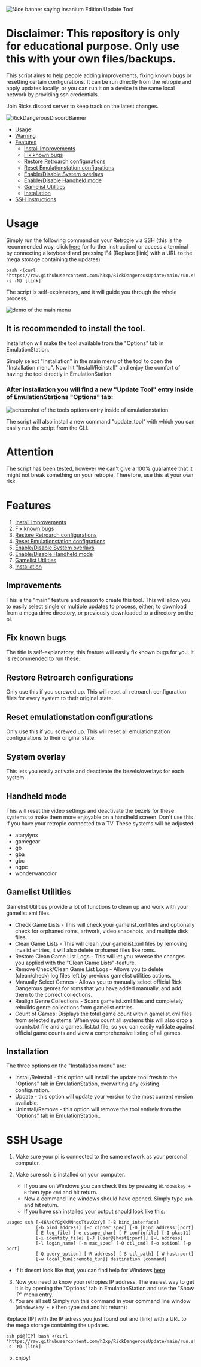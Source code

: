 ![Nice banner saying Insanium Edition Update Tool](docs/banner.png)

**Disclaimer:** This repository is only for educational purpose. Only use this with your own files/backups.
=============================

This script aims to help people adding improvements, fixing known bugs or resetting certain configurations.
It can be run directly from the retropie and apply updates locally, or you can run it on a device in the same local network by providing ssh credentials.


Join Ricks discord server to keep track on the latest changes.


![RickDangerousDiscordBanner](https://discordapp.com/api/guilds/857515631422603286/widget.png?style=banner2)

- [Usage](#usage)
- [Warning](#attention)
- [Features](#features)
  - [Install Improvements](#improvements)
  - [Fix known bugs](#fix-known-bugs)
  - [Restore Retroarch configurations](#restore-retroarch-configurations)
  - [Reset Emulationstation configrations](#reset-emulationstation-configurations)
  - [Enable/Disable System overlays](#system-overlay)
  - [Enable/Disable Handheld mode](#handheld-mode)
  - [Gamelist Utilities](#gamelist-utilities)
  - [Installation](#installation)
- [SSH Instructions](#ssh-usage)


# Usage

Simply run the following command on your Retropie via SSH (this is the recommended way, click [here](#ssh-usage) for further instruction) or access a terminal by connecting a keyboard and pressing F4
(Replace [link] with a URL to the mega storage containing the updates):

```
bash <(curl 'https://raw.githubusercontent.com/h3xp/RickDangerousUpdate/main/run.sh' -s -N) [link]
```

The script is self-explanatory, and it will guide you through the whole process.

![demo of the main menu](docs/demo.gif)

## It is recommended to install the tool.

Installation will make the tool available from the "Options" tab in EmulationStation.

Simply select "Installation" in the main menu of the tool to open the "Installation menu".
Now hit "Install/Reinstall" and enjoy the comfort of having the tool directly in EmulationStation.


### After installation you will find a new "Update Tool" entry inside of EmulationStations "Options" tab:
![screenshot of the tools options entry inside of emulationstation](docs/screenshot_menu.png)

The script will also install a new command "update_tool" with which you can easily run the script from the CLI.

# Attention

The script has been tested, however we can't give a 100% guarantee that it might not break something on
your retropie. Therefore, use this at your own risk.

# Features

1. [Install Improvements](#improvements)
2. [Fix known bugs](#fix-known-bugs)
3. [Restore Retroarch configurations](#restore-retroarch-configurations)
4. [Reset Emulationstation configrations](#reset-emulationstation-configurations)
5. [Enable/Disable System overlays](#system-overlay)
6. [Enable/Disable Handheld mode](#handheld-mode)
7. [Gamelist Utilities](#gamelist-utilities)
8. [Installation](#installation)

## Improvements

This is the "main" feature and reason to create this tool. 
This will allow you to easily select single or multiple updates to process, either; to download from a mega drive directory, or previously downloaded to a directory on the pi.

## Fix known bugs

The title is self-explanatory, this feature will easily fix known bugs for you. It is recommended to run these.

## Restore Retroarch configurations

Only use this if you screwed up. This will reset all retroarch configuration files for every system to their original state.

## Reset emulationstation configurations

Only use this if you screwed up. This will reset all emulationstation configurations to their original state.

## System overlay

This lets you easily activate and deactivate the bezels/overlays for each system.

## Handheld mode

This will reset the video settings and deactivate the bezels for these systems to make them more enjoyable on a handheld screen.
Don't use this if you have your retropie connected to a TV.
These systems will be adjusted:

- atarylynx
- gamegear
- gb
- gba
- gbc
- ngpc
- wonderwancolor

## Gamelist Utilities

Gamelist Utilities provide a lot of functions to clean up and work with your gamelist.xml files.
- Check Game Lists - This will check your gamelist.xml files and optionally check for orphaned roms, artwork, video snapshots, and multiple disk files.
- Clean Game Lists - This will clean your gamelist.xml files by removing invalid entries, it will also delete orphaned files like roms.
- Restore Clean Game List Logs - This will let you reverse the changes you applied with the "Clean Game Lists"-feature.
- Remove Check/Clean Game List Logs - Allows you to delete (clean/check) log files left by previous gamelist utilities actions.
- Manually Select Genres - Allows you to manually select official Rick Dangerous genres for roms that you have added manually, and add them to the correct collections.
- Realign Genre Collections - Scans gamelist.xml files and completely rebuilds genre collections from gamelist entries.
- Count of Games: Displays the total game count within gamelist.xml files from selected systems. When you count all systems this will also drop a counts.txt file and a games_list.txt file, so you can easily validate against official game counts and view a comprehensive listing of all games.


## Installation

The three options on the "Installation menu" are:
- Install/Reinstall - this option will install the update tool fresh to the "Options" tab in EmulationStation, overwriting any existing configuration.
- Update - this option will update your version to the most current version available.
- Uninstall/Remove - this option will remove the tool entirely from the "Options" tab in EmulationStation..

# SSH Usage

1. Make sure your pi is connected to the same network as your personal computer.
2. Make sure ssh is installed on your computer.

   - If you are on Windows you can check this by pressing `Windowskey + R` then type `cmd` and hit return.
   - Now a command line windows should have opened. Simply type `ssh` and hit return.
   - If you have ssh installed your output should look like this:

```batch
usage: ssh [-46AaCfGgKkMNnqsTtVvXxYy] [-B bind_interface]
           [-b bind_address] [-c cipher_spec] [-D [bind_address:]port]
           [-E log_file] [-e escape_char] [-F configfile] [-I pkcs11]
           [-i identity_file] [-J [user@]host[:port]] [-L address]
           [-l login_name] [-m mac_spec] [-O ctl_cmd] [-o option] [-p port]
           [-Q query_option] [-R address] [-S ctl_path] [-W host:port]
           [-w local_tun[:remote_tun]] destination [command]
```

   - If it doesnt look like that, you can find help for Windows [here](https://www.howtogeek.com/336775/how-to-enable-and-use-windows-10s-built-in-ssh-commands/)

3. Now you need to know your retropies IP address. The easiest way to get it is by opening the "Options" tab in EmulationStation and use the "Show IP" menu entry.
4. You are all set! Simply run this command in your command line window (`Windowskey + R` then type `cmd` and hit return):

Replace [IP] with the IP adress you just found out and [link] with a URL to the mega storage containing the updates.
```
ssh pi@[IP] bash <(curl 'https://raw.githubusercontent.com/h3xp/RickDangerousUpdate/main/run.sh' -s -N) [link]
```
5. Enjoy!
